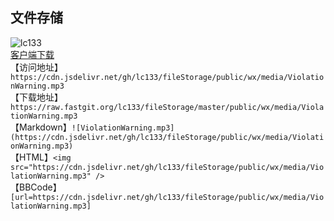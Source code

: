 ## 文件存储
![lc133](https://github-readme-stats.vercel.app/api?username=lc133&bg_color=30,e96443,904e95&title_color=fff&text_color=fff)  
[客户端下载](https://www.yuque.com/u34495/dqt5f5/ghr9wf)  
【访问地址】`https://cdn.jsdelivr.net/gh/lc133/fileStorage/public/wx/media/ViolationWarning.mp3`  
【下载地址】`https://raw.fastgit.org/lc133/fileStorage/master/public/wx/media/ViolationWarning.mp3`  
【Markdown】`![ViolationWarning.mp3](https://cdn.jsdelivr.net/gh/lc133/fileStorage/public/wx/media/ViolationWarning.mp3)`  
【HTML】`<img src="https://cdn.jsdelivr.net/gh/lc133/fileStorage/public/wx/media/ViolationWarning.mp3" />`  
【BBCode】`[url=https://cdn.jsdelivr.net/gh/lc133/fileStorage/public/wx/media/ViolationWarning.mp3]`

